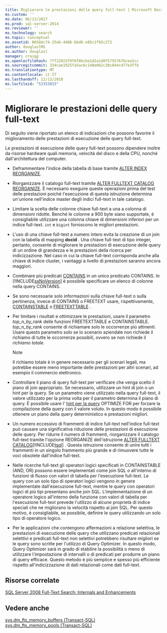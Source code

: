 ```yaml
---
title: Migliorare le prestazioni delle query full-text | Microsoft Docs
ms.custom: ''
ms.date: 06/13/2017
ms.prod: sql-server-2014
ms.reviewer: ''
ms.technology: search
ms.topic: conceptual
ms.assetid: 0658dc74-25eb-4486-bbd6-e85c1f92c272
author: douglaslMS
ms.author: douglasl
manager: craigg
ms.openlocfilehash: 7ff22023f9f6f8bcbe1d2a1d0f57557676cea1cc
ms.sourcegitcommit: 334cae1925fa5ac6c140e0b2c38c844c477e3ffb
ms.translationtype: MT
ms.contentlocale: it-IT
ms.lasthandoff: 12/13/2018
ms.locfileid: "53353015"
---
```

# <a name="improve-the-performance-of-full-text-queries"></a>Migliorare le prestazioni delle query full-text
  Di seguito viene riportato un elenco di indicazioni che possono favorire il miglioramento delle prestazioni di esecuzione delle query full-text.  
  
 Le prestazioni di esecuzione delle query full-text possono dipendere inoltre da risorse hardware quali memoria, velocità del disco e della CPU, nonché dall'architettura del computer.  
  
-   Deframmentare l'indice della tabella di base tramite [ALTER INDEX REORGANIZE](/sql/t-sql/statements/alter-index-transact-sql).  
  
-   Riorganizzare il catalogo full-text tramite [ALTER FULLTEXT CATALOG REORGANIZE](/sql/t-sql/statements/alter-fulltext-catalog-transact-sql). È necessario eseguire queste operazioni prima del test delle prestazioni poiché l'esecuzione di questa istruzione determina un'unione nell'indice master degli indici full-text in tale catalogo.  
  
-   Limitare la scelta delle colonne chiave full-text a una a colonna di dimensioni ridotte. Benché le colonne a 900 byte siano supportate, è consigliabile utilizzare una colonna chiave di dimensioni inferiori per un indice full-text. `int` e `bigint` forniscono le migliori prestazioni.  
  
-   L'uso di una chiave full-text a numero intero evita la creazione di un join con la tabella di mapping **docid** . Una chiave full-text di tipo integer, pertanto, consente di migliorare le prestazioni di esecuzione delle query di un ordine di grandezza e le prestazioni della ricerca per indicizzazione. Nel caso in cui la chiave full-text corrisponda anche alla chiave di indice cluster, i vantaggi a livello di prestazioni saranno ancora maggiori.  
  
-   Combinare più predicati [CONTAINS](/sql/t-sql/queries/contains-transact-sql) in un unico predicato CONTAINS. In [!INCLUDE[ssNoVersion](../../includes/ssnoversion-md.md)] è possibile specificare un elenco di colonne nella query CONTAINS.  
  
-   Se sono necessarie solo informazioni sulla chiave full-text o sulla pertinenza, invece di CONTAINS o FREETEXT usare, rispettivamente, [CONTAINSTABLE](/sql/relational-databases/system-functions/containstable-transact-sql) o [FREETEXTTABLE](/sql/relational-databases/system-functions/freetexttable-transact-sql) .  
  
-   Per limitare i risultati e ottimizzare le prestazioni, usare il parametro *top_n_by_rank* delle funzioni FREETEXTTABLE e CONTAINSTABLE. *top_n_by_rank* consente di richiamare solo le occorrenze più attinenti. Usare questo parametro solo se lo scenario aziendale non richiede il richiamo di tutte le occorrenze possibili, ovvero se non richiede il *richiamo totale*.  
  
    > [!NOTE]  
    >  Il richiamo totale è in genere necessario per gli scenari legali, ma potrebbe essere meno importante delle prestazioni per altri scenari, ad esempio il commercio elettronico.  
  
-   Controllare il piano di query full-text per verificare che venga scelto il piano di join appropriato. Se necessario, utilizzare un hint di join o un hint per la query. Se un parametro viene utilizzato nella query full-text, il valore utilizzato per la prima volta per il parametro determina il piano di query. È possibile usare l' [hint per la query](/sql/t-sql/queries/hints-transact-sql-query) OPTIMIZE FOR per forzare la compilazione della query con il valore voluto. In questo modo è possibile ottenere un piano della query deterministico e prestazioni migliori.  
  
-   Un numero eccessivo di frammenti di indice full-text nell'indice full-text può causare una significativa riduzione delle prestazioni di esecuzione delle query. Per ridurre il numero di frammenti, riorganizzare il catalogo full-text tramite l'opzione REORGANIZE dell'istruzione [ALTER FULLTEXT CATALOG](/sql/t-sql/statements/alter-fulltext-catalog-transact-sql)[!INCLUDE[tsql](../../includes/tsql-md.md)] . Questa istruzione consente di unire tutti i frammenti in un singolo frammento più grande e di rimuovere tutte le voci obsolete dall'indice full-text.  
  
-   Nelle ricerche full-text gli operatori logici specificati in CONTAINSTABLE (AND, OR) possono essere implementati come join SQL o all'interno di funzioni di flusso con valori di tabella per l'esecuzione full-text. Le query con un solo tipo di operatori logici vengono in genere implementate dall'esecuzione full-text, mentre le query con operatori logici di più tipi presentano anche join SQL. L'implementazione di un operatore logico all'interno della funzione con valori di tabella per l'esecuzione full-text prevede l'utilizzo di alcune proprietà di indice speciali che ne migliorano la velocità rispetto ai join SQL. Per questo motivo, è consigliabile, se possibile, definire le query utilizzando un solo tipo di operatore logico.  
  
-   Per le applicazioni che contengono affermazioni a relazione selettiva, le prestazioni di esecuzione delle query che utilizzano predicati relazionali selettivi e predicati full-text non selettivi potrebbero risultare migliori se le query sono scritte per l'utilizzo di Query Optimizer. In questo modo, Query Optimizer sarà in grado di stabilire la possibilità o meno di utilizzare l'impostazione di intervalli o di predicati per produrre un piano di query efficace. Questo metodo è più semplice e spesso più efficiente rispetto all'indicizzazione di dati relazionali come dati full-text.  
  
## <a name="related-resources"></a>Risorse correlate  
 [SQL Server 2008 Full-Text Search: Internals and Enhancements](https://go.microsoft.com/fwlink/?LinkId=129544)  
  
## <a name="see-also"></a>Vedere anche  
 [sys.dm_fts_memory_buffers &#40;Transact-SQL&#41;](/sql/relational-databases/system-dynamic-management-views/sys-dm-fts-memory-buffers-transact-sql)   
 [sys.dm_fts_memory_pools &#40;Transact-SQL&#41;](/sql/relational-databases/system-dynamic-management-views/sys-dm-fts-memory-pools-transact-sql)  
  
  
